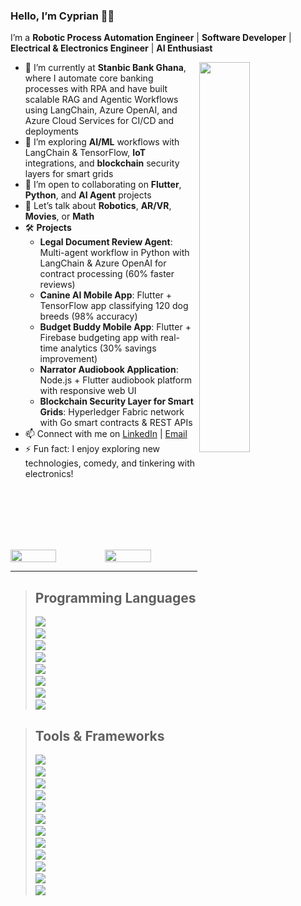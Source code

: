 ### Hello, I’m Cyprian 🏄‍♂️  
I’m a **Robotic Process Automation Engineer** | **Software Developer** | **Electrical & Electronics Engineer** | **AI Enthusiast**

<img align="right" src="https://github-readme-stats.vercel.app/api/top-langs/?username=camaison&layout=compact&theme=ayu-mirage&hide_border=true&count_private=true&langs_count=10" width="40%"/>

- 🔭 I’m currently at **Stanbic Bank Ghana**, where I automate core banking processes with RPA and have built scalable RAG and Agentic Workflows using LangChain, Azure OpenAI, and Azure Cloud Services for CI/CD and deployments  
- 🌱 I’m exploring **AI/ML** workflows with LangChain & TensorFlow, **IoT** integrations, and **blockchain** security layers for smart grids  
- 👯 I’m open to collaborating on **Flutter**, **Python**, and **AI Agent** projects  
- 💬 Let’s talk about **Robotics**, **AR/VR**, **Movies**, or **Math**  
- 🛠️ **Projects**  
  - **Legal Document Review Agent**: Multi-agent workflow in Python with LangChain & Azure OpenAI for contract processing (60% faster reviews)  
  - **Canine AI Mobile App**: Flutter + TensorFlow app classifying 120 dog breeds (98% accuracy)  
  - **Budget Buddy Mobile App**: Flutter + Firebase budgeting app with real-time analytics (30% savings improvement)  
  - **Narrator Audiobook Application**: Node.js + Flutter audiobook platform with responsive web UI  
  - **Blockchain Security Layer for Smart Grids**: Hyperledger Fabric network with Go smart contracts & REST APIs  
- 📫 Connect with me on [LinkedIn](https://www.linkedin.com/in/cyprianmaison) | [Email](mailto:cyprianmaison@outlook.com)  
- ⚡ Fun fact: I enjoy exploring new technologies, comedy, and tinkering with electronics!

<br /><br /><br /><br /><br />
<div style="display:flex;justify-content: space-between">
  <img src="https://github-readme-streak-stats.herokuapp.com/?user=camaison&theme=ayu-mirage&hide_border=true" width="49.5%"/>
  <img src="https://github-readme-stats.vercel.app/api?username=camaison&show_icons=true&include_all_commits=true&theme=ayu-mirage&hide_border=true&count_private=true" width="49.5%"/>
</div>

---

> ## Programming Languages  
> <img src="https://skillicons.dev/icons?i=python" />&nbsp;&nbsp;  
> <img src="https://skillicons.dev/icons?i=dart" />&nbsp;&nbsp;  
> <img src="https://skillicons.dev/icons?i=java" />&nbsp;&nbsp;  
> <img src="https://skillicons.dev/icons?i=cpp" />&nbsp;&nbsp;  
> <img src="https://skillicons.dev/icons?i=csharp" />&nbsp;&nbsp;  
> <img src="https://skillicons.dev/icons?i=js" />&nbsp;&nbsp;  
> <img src="https://skillicons.dev/icons?i=go" />&nbsp;&nbsp;  
> <img src="https://skillicons.dev/icons?i=sql" />

> ## Tools & Frameworks  
> <img src="https://skillicons.dev/icons?i=flutter" />&nbsp;&nbsp;  
> <img src="https://skillicons.dev/icons?i=django" />&nbsp;&nbsp;  
> <img src="https://skillicons.dev/icons?i=flask" />&nbsp;&nbsp;  
> <img src="https://skillicons.dev/icons?i=fastapi" />&nbsp;&nbsp;  
> <img src="https://skillicons.dev/icons?i=springboot" />&nbsp;&nbsp;  
> <img src="https://skillicons.dev/icons?i=nodejs" />&nbsp;&nbsp;  
> <img src="https://skillicons.dev/icons?i=aws" />&nbsp;&nbsp;  
> <img src="https://skillicons.dev/icons?i=azure" />&nbsp;&nbsp;  
> <img src="https://skillicons.dev/icons?i=docker" />&nbsp;&nbsp;  
> <img src="https://skillicons.dev/icons?i=selenium" />&nbsp;&nbsp;  
> <img src="https://skillicons.dev/icons?i=langchain" />&nbsp;&nbsp;  
> <img src="https://skillicons.dev/icons?i=tensorflow" />
